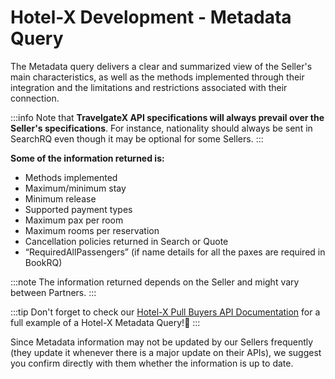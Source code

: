 ﻿---
sidebar_position: 6
---

# Hotel-X Development - Metadata Query

The Metadata query delivers a clear and summarized view of the Seller's main characteristics, as well as the methods implemented through their integration and the limitations and restrictions associated with their connection.

:::info
Note that **TravelgateX API specifications will always prevail over the Seller's specifications**. For instance, nationality should always be sent in SearchRQ even though it may be optional for some Sellers.
:::
 

**Some of the information returned is:**

- Methods implemented
- Maximum/minimum stay
- Minimum release
- Supported payment types
- Maximum pax per room
- Maximum rooms per reservation
- Cancellation policies returned in Search or Quote
- “RequiredAllPassengers” (if name details for all the paxes are required in BookRQ)

:::note
The information returned depends on the Seller and might vary between Partners.
:::
 
:::tip
Don't forget to check our [Hotel-X Pull Buyers API Documentation](/docs/apis/for-buyers/hotel-x-pull-buyers-api/content/metadata#requests-examples) for a full example of a Hotel-X Metadata Query!🚀
:::

Since Metadata information may not be updated by our Sellers frequently (they update it whenever there is a major update on their APIs), we suggest you confirm directly with them whether the information is up to date.